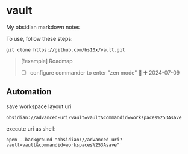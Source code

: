 
# vault

My obsidian markdown notes

To use, follow these steps:

```
git clone https://github.com/bs10x/vault.git
``` 


>[!example] Roadmap
>- [ ] configure commander to enter "zen mode" 🔽 ➕ 2024-07-09




## Automation

save workspace layout uri
```
obsidian://advanced-uri?vault=vault&commandid=workspaces%253Asave
```

execute uri as shell:
```
open --background "obsidian://advanced-uri?vault=vault&commandid=workspaces%253Asave"
```
